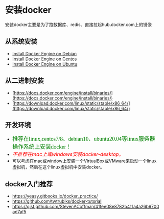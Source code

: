 # 安装docker

安装docker主要是为了跑数据库、redis、直接拉起hub.docker.com上的镜像

## 从系统安装

* [Install Docker Engine on Debian](https://docs.docker.com/engine/install/debian/)
* [Install Docker Engine on Centos](https://docs.docker.com/engine/install/centos/)
* [Install Docker Engine on Ubuntu](https://docs.docker.com/engine/install/ubuntu/)

## 从二进制安装

* [https://docs.docker.com/engine/install/binaries/](https://docs.docker.com/engine/install/binaries/)
* [https://download.docker.com/linux/static/stable/x86_64/](https://download.docker.com/linux/static/stable/x86_64/)


## 开发环境

- <font face="黑体" color=green size=4>推荐在linux,centos7/8、debian10、ubuntu20.04等linux服务器操作系统上安装docker！</font>
- <font color=red size=3>_不推荐在mac上或windows安装docker-desktop。_</font>
- 可以考虑在mac或window上安装一个VirtualBox或VMware来启动一个linux虚拟机，然后在这个linux虚拟机中安装docker。


## docker入门推荐

- <https://yeasy.gitbooks.io/docker_practice/>
- <https://github.com/twtrubiks/docker-tutorial>
- <https://gist.github.com/StevenACoffman/41fee08e8782b411a4a26b9700ad7af5>